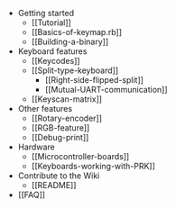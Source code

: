 * Getting started
  * [[Tutorial]]
  * [[Basics-of-keymap.rb]]
  * [[Building-a-binary]]
* Keyboard features
  * [[Keycodes]]
  * [[Split-type-keyboard]]
    * [[Right-side-flipped-split]]
    * [[Mutual-UART-communication]]
  * [[Keyscan-matrix]]
* Other features
  * [[Rotary-encoder]]
  * [[RGB-feature]]
  * [[Debug-print]]
* Hardware
  * [[Microcontroller-boards]]
  * [[Keyboards-working-with-PRK]]
* Contribute to the Wiki
  * [[README]]
* [[FAQ]]
